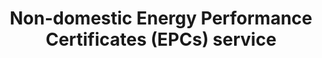 ---
title: "Non-domestic Energy Performance Certificates (EPCs) service"
alt: "Assessing and rating the energy efficiency of commercial properties"
description: "Assessing and rating the energy efficiency of commercial properties"
category: "certificates-reports"
subcategory: "non-domestic-epcs"
image: "/tradespeople/certificates-reports/non-domestic-epcs.png"
ogImage: "/tradespeople/certificates-reports/non-domestic-epcs.png"
colour: "blue"
pathtxt: "Non-domestic EPCs"
published: true
---